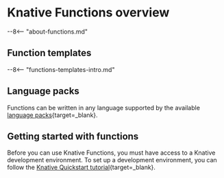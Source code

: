 # Knative Functions overview

--8<-- "about-functions.md"

## Function templates

--8<-- "functions-templates-intro.md"

## Language packs

Functions can be written in any language supported by the available [language packs](https://github.com/knative/func/blob/main/docs/language-pack-providers/language-pack-contract.md){target=_blank}.
<!--TODO: Remove and replace with lang pack snippet in future PR, similar to templates-->

## Getting started with functions

Before you can use Knative Functions, you must have access to a Knative development environment. To set up a development environment, you can follow the [Knative Quickstart tutorial](../getting-started/){target=_blank}.
